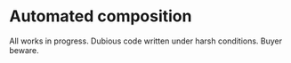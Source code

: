 Automated composition
=====================

All works in progress. Dubious code written under harsh conditions. Buyer beware.